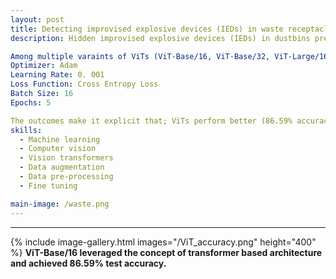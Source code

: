 ```yaml
---
layout: post
title: Detecting improvised explosive devices (IEDs) in waste receptacle using vision transformer (ViT).
description: Hidden improvised explosive devices (IEDs) in dustbins present major hazards to the lives of the populace. This project was intended to develop an advanced AI algorithm to detect explosives within waste bins using Vision Transformers (ViTs). In this work I, gathered quality database of images which includes IEDs and non-IEDs images, identified suitable algorithm of deep learning to detect IEDs in dustbins effectively, fine-tuned pretrained ViT, and trained model for multiple classes of wastes so it can detect IED among these classes. 

Among multiple varaints of ViTs (ViT-Base/16, ViT-Base/32, ViT-Large/16, ViT-Large/32, and Vit-Huge/14), I chose ViT-Base/16 and fine-tuned as follows:
Optimizer: Adam 
Learning Rate: 0. 001 
Loss Function: Cross Entropy Loss
Batch Size: 16 
Epochs: 5

The outcomes make it explicit that; ViTs perform better (86.59% accuracy) in capturing the global information in an image as compared to CNNs.
skills: 
  - Machine learning
  - Computer vision
  - Vision transformers
  - Data augmentation
  - Data pre-processing
  - Fine tuning

main-image: /waste.png
---
```


---
{% include image-gallery.html images="/ViT_accuracy.png" height="400" %}
**ViT-Base/16 leveraged the concept of transformer based architecture and achieved 86.59% test accuracy.**


